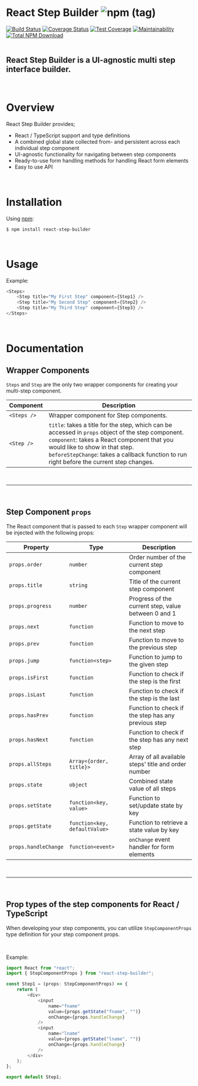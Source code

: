 # React Step Builder ![npm (tag)](https://img.shields.io/npm/v/react-step-builder/latest?label=latest)

[![Build Status](https://travis-ci.com/sametweb/react-step-builder.svg?branch=master)](https://travis-ci.com/sametweb/react-step-builder) [![Coverage Status](https://coveralls.io/repos/github/sametweb/react-step-builder/badge.svg?branch=master)](https://coveralls.io/github/sametweb/react-step-builder?branch=master) [![Test Coverage](https://api.codeclimate.com/v1/badges/f0c62e4a8e4826eec6c9/test_coverage)](https://codeclimate.com/github/sametweb/react-step-builder/test_coverage) [![Maintainability](https://api.codeclimate.com/v1/badges/f0c62e4a8e4826eec6c9/maintainability)](https://codeclimate.com/github/sametweb/react-step-builder/maintainability) [![Total NPM Download](https://img.shields.io/npm/dt/react-step-builder.svg)](https://www.npmjs.com/package/react-step-builder)
<br/><br/>

## React Step Builder is a UI-agnostic multi step interface builder.

<br/>

# Overview

React Step Builder provides;

- React / TypeScript support and type definitions
- A combined global state collected from- and persistent across each individual step component
- UI-agnostic functionality for navigating between step components
- Ready-to-use form handling methods for handling React form elements
- Easy to use API

<br />

# Installation

Using [npm](https://www.npmjs.com/):

    $ npm install react-step-builder

<br />

# Usage

Example:

```javascript
<Steps>
	<Step title="My First Step" component={Step1} />
	<Step title="My Second Step" component={Step2} />
	<Step title="My Third Step" component={Step3} />
</Steps>
```

<br />

# Documentation

## Wrapper Components

`Steps` and `Step` are the only two wrapper components for creating your multi-step component.

| Component   | Description                                                                                                                                                                                                                                                                                |
| ----------- | ------------------------------------------------------------------------------------------------------------------------------------------------------------------------------------------------------------------------------------------------------------------------------------------ |
| `<Steps />` | Wrapper component for Step components.                                                                                                                                                                                                                                                     |
| `<Step />`  | `title`: takes a title for the step, which can be accessed in `props` object of the step component. <br />`component`: takes a React component that you would like to show in that step. <br />`beforeStepChange`: takes a callback function to run right before the current step changes. |

<br />
<hr />
<br />

## Step Component `props`

The React component that is passed to each `Step` wrapper component will be injected with the following props:

| Property             | Type                          | Description                                          |
| -------------------- | ----------------------------- | ---------------------------------------------------- |
| `props.order`        | `number`                      | Order number of the current step component           |
| `props.title`        | `string`                      | Title of the current step component                  |
| `props.progress`     | `number`                      | Progress of the current step, value between 0 and 1  |
| `props.next`         | `function`                    | Function to move to the next step                    |
| `props.prev`         | `function`                    | Function to move to the previous step                |
| `props.jump`         | `function<step>`              | Function to jump to the given step                   |
| `props.isFirst`      | `function`                    | Function to check if the step is the first           |
| `props.isLast`       | `function`                    | Function to check if the step is the last            |
| `props.hasPrev`      | `function`                    | Function to check if the step has any previous step  |
| `props.hasNext`      | `function`                    | Function to check if the step has any next step      |
| `props.allSteps`     | `Array<{order, title}>`       | Array of all available steps' title and order number |
| `props.state`        | `object`                      | Combined state value of all steps                    |
| `props.setState`     | `function<key, value>`        | Function to set/update state by key                  |
| `props.getState`     | `function<key, defaultValue>` | Function to retrieve a state value by key            |
| `props.handleChange` | `function<event>`             | `onChange` event handler for form elements           |

<br />
<hr />
<br />

## Prop types of the step components for React / TypeScript

When developing your step components, you can utilize `StepComponentProps` type definition for your step component props.

<br/>

Example:

```javascript
import React from "react";
import { StepComponentProps } from "react-step-builder";

const Step1 = (props: StepComponentProps) => {
	return (
		<div>
			<input
				name="fname"
				value={props.getState("fname", "")}
				onChange={props.handleChange}
			/>
			<input
				name="lname"
				value={props.getState("lname", "")}
				onChange={props.handleChange}
			/>
		</div>
	);
};

export default Step1;
```

